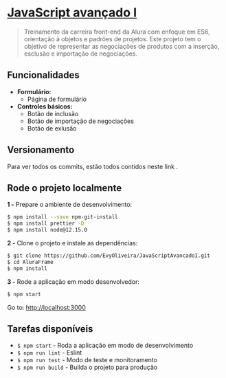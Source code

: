 # [JavaScript avançado I](https://github.com/EvyOliveira/JavaScriptAvancadoI)

> Treinamento da carreira front-end da Alura com enfoque em ES6, orientação à objetos e padrões de projetos. Este projeto tem o objetivo de representar as negociações de produtos com a inserção, esclusão e importação de negociações. 

## Funcionalidades

- **Formulário:**
  - Página de formulário
- **Controles básicos:**
  - Botão de inclusão
  - Botão de importação de negociações
  - Botão de exlusão

## Versionamento

Para ver todos os commits, estão todos contidos neste link [](https://github.com/EvyOliveira/JavaScriptAvancadoI/commits/master).

## Rode o projeto localmente

**1 -** Prepare o ambiente de desenvolvimento: 

```sh
$ npm install --save npm-git-install
$ npm install prettier -D
$ npm install node@12.15.0
```

**2 -** Clone o projeto e instale as dependências: 

```sh
$ git clone https://github.com/EvyOliveira/JavaScriptAvancadoI.git
$ cd AluraFrame
$ npm install
```
**3 -** Rode a aplicação em modo desenvolvedor:

```sh
$ npm start
```

Go to: [http://localhost:3000](http://localhost:8080)

## Tarefas disponíveis

- `$ npm start` - Roda a aplicação em modo de desenvolvimento
- `$ npm run lint` - Eslint
- `$ npm run test` - Modo de teste e monitoramento
- `$ npm run build` - Builda o projeto para produção
